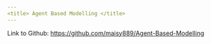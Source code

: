 ```yaml
---
<title> Agent Based Modelling </title>
---
```



Link to Github: https://github.com/maisy889/Agent-Based-Modelling
